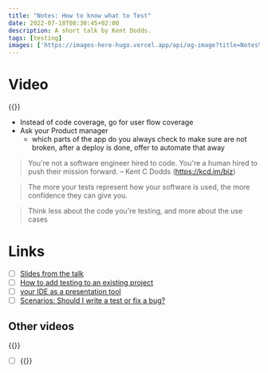 ```yaml
---
title: "Notes: How to know what to Test"
date: 2022-07-18T08:30:45+02:00
description: A short talk by Kent Dodds. 
tags: [testing]
images: ['https://images-here-hugo.vercel.app/api/og-image?title=Notes%3A%20How%20to%20know%20what%20to%20Test']
---
```


# Video
{{<youtube ahrvE062Kv4>}}

- Instead of code coverage, go for user flow coverage
- Ask your Product manager 
  - which parts of the app do you always check to make sure are not broken, after a deploy is done, offer to automate that away

> You're not a software engineer hired to code. You're a
> human hired to push their mission forward. – Kent C Dodds
> (https://kcd.im/biz)

> The more your tests represent how your software is used, the more confidence they can give you.

> Think less about the code you're testing, and more about the use cases

# Links
- [ ] [Slides from the talk](https://github.com/kentcdodds/practically-testing-slides)
- [ ] [How to add testing to an existing project](https://kentcdodds.com/blog/how-to-add-testing-to-an-existing-project)
- [ ] [your IDE as a presentation tool](https://staltz.com/your-ide-as-a-presentation-tool.html)
- [ ] [Scenarios: Should I write a test or fix a bug?](https://kentcdodds.com/blog/should-i-write-a-test-or-fix-a-bug)

## Other videos
{{<youtube _pnW-JjmyXE>}}

- [ ] {{<youtube pvBHyip4peo>}}